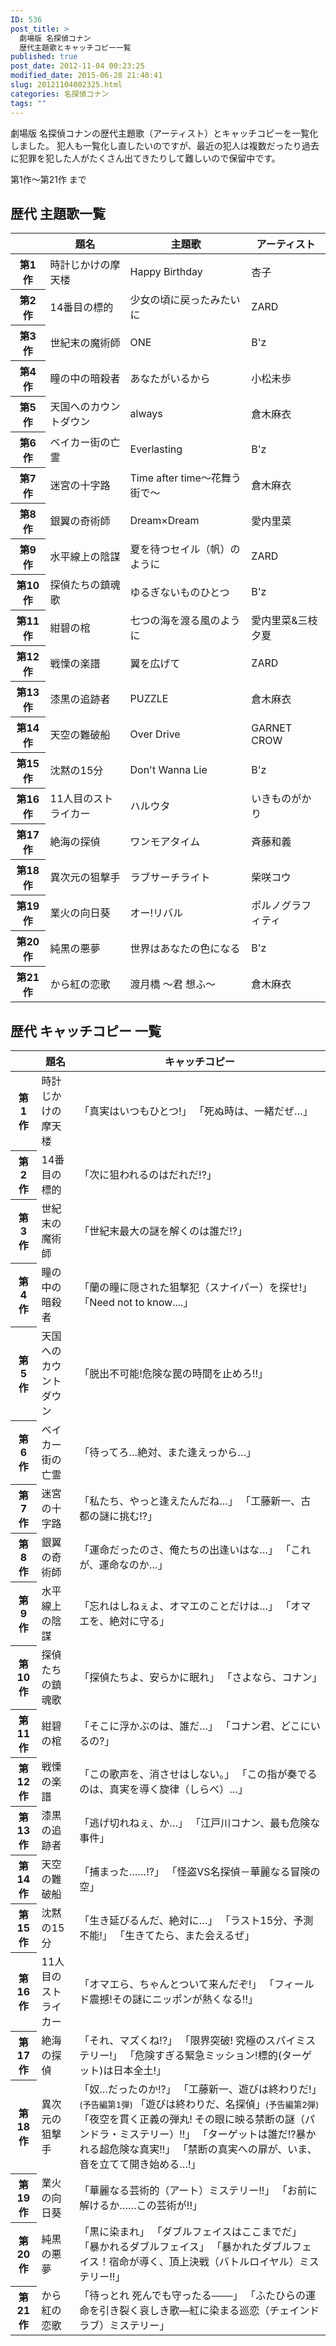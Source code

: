 ```yaml
---
ID: 536
post_title: >
  劇場版 名探偵コナン
  歴代主題歌とキャッチコピー一覧
published: true
post_date: 2012-11-04 00:23:25
modified_date: 2015-06-28 21:40:41
slug: 20121104002325.html
categories: 名探偵コナン
tags: ""
---
```

劇場版 名探偵コナンの歴代主題歌（アーティスト）とキャッチコピーを一覧化しました。
犯人も一覧化し直したいのですが、最近の犯人は複数だったり過去に犯罪を犯した人がたくさん出てきたりして難しいので保留中です。
<!--more-->
第1作～第21作 まで

<h2>歴代 主題歌一覧</h2>
<table class="table table-hover">
<thead>
<tr>
	<th></th>
	<th>題名</th>
	<th>主題歌</th>
	<th>アーティスト</th>
</tr>
</thead>
<tbody>
<tr>
	<th>第1作</th>
	<td>時計じかけの摩天楼 </td>
	<td>Happy Birthday </td>
	<td>杏子 </td>
</tr>
<tr>
	<th>第2作</th>
	<td>14番目の標的 </td>
	<td>少女の頃に戻ったみたいに </td>
	<td>ZARD </td>
</tr>
<tr>
	<th>第3作</th>
	<td>世紀末の魔術師 </td>
	<td>ONE </td>
	<td>B'z </td>
</tr>
<tr>
	<th>第4作</th>
	<td>瞳の中の暗殺者 </td>
	<td>あなたがいるから </td>
	<td>小松未歩 </td>
</tr>
<tr>
	<th>第5作</th>
	<td>天国へのカウントダウン </td>
	<td>always </td>
	<td>倉木麻衣 </td>
</tr>
<tr>
	<th>第6作</th>
	<td>ベイカー街の亡霊 </td>
	<td>Everlasting </td>
	<td>B'z </td>
</tr>
<tr>
	<th>第7作</th>
	<td>迷宮の十字路 </td>
	<td>Time after time〜花舞う街で〜 </td>
	<td>倉木麻衣 </td>
</tr>
<tr>
	<th>第8作</th>
	<td>銀翼の奇術師 </td>
	<td>Dream×Dream </td>
	<td>愛内里菜 </td>
</tr>
<tr>
	<th>第9作</th>
	<td>水平線上の陰謀 </td>
	<td>夏を待つセイル（帆）のように </td>
	<td>ZARD </td>
</tr>
<tr>
	<th>第10作</th>
	<td>探偵たちの鎮魂歌 </td>
	<td>ゆるぎないものひとつ </td>
	<td>B'z </td>
</tr>
<tr>
	<th>第11作</th>
	<td>紺碧の棺 </td>
	<td>七つの海を渡る風のように </td>
	<td>愛内里菜&三枝夕夏 </td>
</tr>
<tr>
	<th>第12作</th>
	<td>戦慄の楽譜 </td>
	<td>翼を広げて </td>
	<td>ZARD </td>
</tr>
<tr>
	<th>第13作</th>
	<td>漆黒の追跡者 </td>
	<td>PUZZLE </td>
	<td>倉木麻衣 </td>
</tr>
<tr>
	<th>第14作</th>
	<td>天空の難破船 </td>
	<td>Over Drive </td>
	<td>GARNET CROW </td>
</tr>
<tr>
	<th>第15作</th>
	<td>沈黙の15分 </td>
	<td>Don't Wanna Lie </td>
	<td>B'z </td>
</tr>
<tr>
	<th>第16作</th>
	<td>11人目のストライカー </td>
	<td>ハルウタ </td>
	<td>いきものがかり </td>
</tr>
<tr>
	<th>第17作</th>
	<td>絶海の探偵</td>
	<td>ワンモアタイム</td>
	<td>斉藤和義</td>
</tr>
<tr>
	<th>第18作</th>
	<td>異次元の狙撃手</td>
	<td>ラブサーチライト</td>
	<td>柴咲コウ</td>
</tr>
<tr>
	<th>第19作</th>
	<td>業火の向日葵</td>
	<td>オー!リバル</td>
	<td>ポルノグラフィティ</td>
</tr>
<tr>
	<th>第20作</th>
	<td>純黒の悪夢</td>
	<td>世界はあなたの色になる</td>
	<td>B'z</td>
</tr>
<tr>
	<th>第21作</th>
	<td>から紅の恋歌</td>
	<td>渡月橋 〜君 想ふ〜</td>
	<td>倉木麻衣</td>
</tr>
</tbody>
</table>


<h2>歴代 キャッチコピー 一覧</h2>
<table class="table table-hover">
<thead>
<tr>
	<th></th>
	<th>題名</th>
	<th>キャッチコピー</th>
</tr>
</thead>
<tbody>
<tr>
	<th>第1作</th>
	<td>時計じかけの摩天楼 </td>
	<td>「真実はいつもひとつ!」
	「死ぬ時は、一緒だぜ…」 </td>
</tr>
<tr>
	<th>第2作</th>
	<td>14番目の標的 </td>
	<td>「次に狙われるのはだれだ!?」 </td>
</tr>
<tr>
	<th>第3作</th>
	<td>世紀末の魔術師 </td>
	<td>「世紀末最大の謎を解くのは誰だ!?」 </td>
</tr>
<tr>
	<th>第4作</th>
	<td>瞳の中の暗殺者 </td>
	<td>「蘭の瞳に隠された狙撃犯（スナイパー）を探せ!」
	「Need not to know....」 </td>
</tr>
<tr>
	<th>第5作</th>
	<td>天国へのカウントダウン </td>
	<td>「脱出不可能!危険な罠の時間を止めろ!!」 </td>
</tr>
<tr>
	<th>第6作</th>
	<td>ベイカー街の亡霊 </td>
	<td>「待ってろ…絶対、また逢えっから…」 </td>
</tr>
<tr>
	<th>第7作</th>
	<td>迷宮の十字路 </td>
	<td>「私たち、やっと逢えたんだね…」
	「工藤新一、古都の謎に挑む!?」 </td>
</tr>
<tr>
	<th>第8作</th>
	<td>銀翼の奇術師 </td>
	<td>「運命だったのさ、俺たちの出逢いはな…」
	「これが、運命なのか…」 </td>
</tr>
<tr>
	<th>第9作</th>
	<td>水平線上の陰謀 </td>
	<td>「忘れはしねぇよ、オマエのことだけは…」
	「オマエを、絶対に守る」 </td>
</tr>
<tr>
	<th>第10作</th>
	<td>探偵たちの鎮魂歌 </td>
	<td>「探偵たちよ、安らかに眠れ」
	「さよなら、コナン」 </td>
</tr>
<tr>
	<th>第11作</th>
	<td>紺碧の棺 </td>
	<td>「そこに浮かぶのは、誰だ…」
	「コナン君、どこにいるの?」 </td>
</tr>
<tr>
	<th>第12作</th>
	<td>戦慄の楽譜 </td>
	<td>「この歌声を、消させはしない。」
	「この指が奏でるのは、真実を導く旋律（しらべ）…」 </td>
</tr>
<tr>
	<th>第13作</th>
	<td>漆黒の追跡者 </td>
	<td>「逃げ切れねぇ、か…」
	「江戸川コナン、最も危険な事件」 </td>
</tr>
<tr>
	<th>第14作</th>
	<td>天空の難破船 </td>
	<td>「捕まった……!?」
	「怪盗VS名探偵－華麗なる冒険の空」 </td>
</tr>
<tr>
	<th>第15作</th>
	<td>沈黙の15分 </td>
	<td>「生き延びるんだ、絶対に…」
	「ラスト15分、予測不能!」
	「生きてたら、また会えるぜ」 </td>
</tr>
<tr>
	<th>第16作</th>
	<td>11人目のストライカー </td>
	<td>「オマエら、ちゃんとついて来んだぞ!」
	「フィールド震撼!その謎にニッポンが熱くなる!!」 </td>
</tr>
<tr>
	<th>第17作</th>
	<td>絶海の探偵</td>
	<td>「それ、マズくね!?」
	「限界突破! 究極のスパイミステリー!」
	「危険すぎる緊急ミッション!標的(ターゲット)は日本全土!」</td>
</tr>
<tr>
	<th>第18作</th>
	<td>異次元の狙撃手</td>
	<td>「奴…だったのか!?」
	「工藤新一、遊びは終わりだ!」<small>(予告編第1弾)</small>
	「遊びは終わりだ、名探偵」<small>(予告編第2弾)</small>
	「夜空を貫く正義の弾丸! その眼に映る禁断の謎（パンドラ・ミステリー）!!」
	「ターゲットは誰だ!?暴かれる超危険な真実!!」
	「禁断の真実への扉が、いま、音を立てて開き始める…!」</td>
</tr>
<tr>
	<th>第19作</th>
	<td>業火の向日葵</td>
	<td>「華麗なる芸術的（アート）ミステリー!!」
	「お前に解けるか……この芸術が!!」</td>
</tr>
<tr>
	<th>第20作</th>
	<td>純黒の悪夢</td>
	<td>「黒に染まれ」
	「ダブルフェイスはここまでだ」
	「暴かれるダブルフェイス」
	「暴かれたダブルフェイス！宿命が導く、頂上決戦（バトルロイヤル）ミステリー!!」</td>
</tr>
<tr>
	<th>第21作</th>
	<td>から紅の恋歌</td>
	<td>「待っとれ 死んでも守ったる───」
	「ふたひらの運命を引き裂く哀しき歌―紅に染まる巡恋（チェインドラブ）ミステリー」</td>
</tr>
</tbody>
</table>
